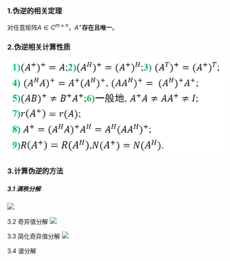 
### 1.伪逆的相关定理
对任意矩阵$A \in C^{m \times n}$，$A^+$**存在且唯一**。

### 2.伪逆相关计算性质

![image-20221031190651717](伪逆.assets/image-20221031190651717.png)


### 3.计算伪逆的方法

##### 3.1 满秩分解
![](伪逆-1667214501821.jpeg)


3.2 奇异值分解
![](伪逆-1667214533652.jpeg)

3.3 简化奇异值分解
![](伪逆-1667214552438.jpeg)


3.4 谱分解
